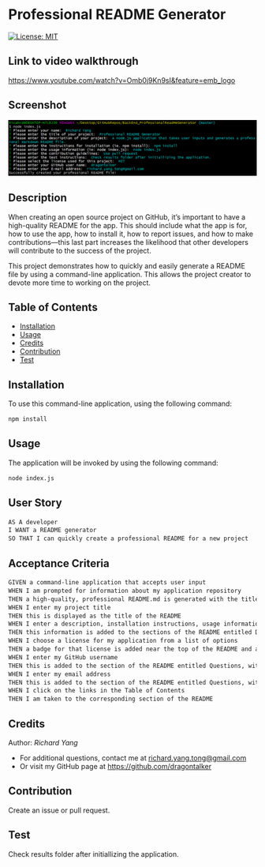 # Professional README Generator
 [![License: MIT](https://img.shields.io/badge/License-MIT-yellow.svg)](https://opensource.org/licenses/MIT)

## Link to video walkthrough
https://www.youtube.com/watch?v=Omb0j9Kn9sI&feature=emb_logo

## Screenshot

![readme generator screenshot](./Assets/Images/screenshot.png)

## Description

When creating an open source project on GitHub, it’s important to have a high-quality README for the app. This should include what the app is for, how to use the app, how to install it, how to report issues, and how to make contributions&mdash;this last part increases the likelihood that other developers will contribute to the success of the project. 

This project demonstrates how to quickly and easily generate a README file by using a command-line application. This allows the project creator to devote more time to working on the project.

## Table of Contents
* [Installation](#Installation)
* [Usage](#Usage)
* [Credits](#Credits)
* [Contribution](#Contribution)
* [Test](#Test)

## Installation
To use this command-line application, using the following command:

```bash
npm install
```

## Usage

The application will be invoked by using the following command:

```bash
node index.js
```

## User Story

```md
AS A developer
I WANT a README generator
SO THAT I can quickly create a professional README for a new project
```

## Acceptance Criteria

```md
GIVEN a command-line application that accepts user input
WHEN I am prompted for information about my application repository
THEN a high-quality, professional README.md is generated with the title of my project and sections entitled Description, Table of Contents, Installation, Usage, License, Contributing, Tests, and Questions
WHEN I enter my project title
THEN this is displayed as the title of the README
WHEN I enter a description, installation instructions, usage information, contribution guidelines, and test instructions
THEN this information is added to the sections of the README entitled Description, Installation, Usage, Contributing, and Tests
WHEN I choose a license for my application from a list of options
THEN a badge for that license is added near the top of the README and a notice is added to the section of the README entitled License that explains which license the application is covered under
WHEN I enter my GitHub username
THEN this is added to the section of the README entitled Questions, with a link to my GitHub profile
WHEN I enter my email address
THEN this is added to the section of the README entitled Questions, with instructions on how to reach me with additional questions
WHEN I click on the links in the Table of Contents
THEN I am taken to the corresponding section of the README
```
## Credits
Author: *Richard Yang*
* For additional questions, contact me at richard.yang.tong@gmail.com
* Or visit my GitHub page at https://github.com/dragontalker

## Contribution
Create an issue or pull request.

## Test
Check results folder after initiallizing the application.